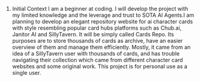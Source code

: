 1. Initial Context
I am a beginner at coding. I will develop the project with my limited knowledge and the leverage and trust to SOTA AI Agents.I am planning to develop an elegant repository website for ai character cards with style resembling popular card hubs platforms such as Chub.ai, Janitor AI and SillyTavern. It will be simply called Cards Repo. Its purposes are to store thousands of cards as archive, have an easier overview of them and manage them efficiently. Mostly, it came from an idea of a SillyTavern user with thousands of cards, and has trouble navigating their collection which came from different character card websites and some original work. This project is for personal use as a single user.